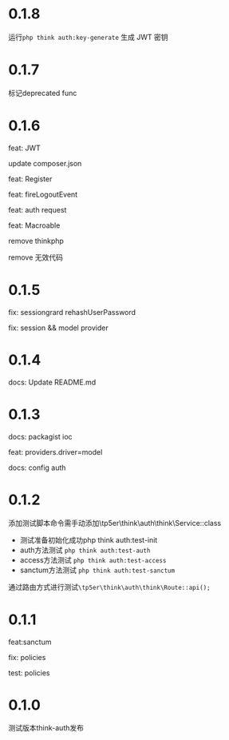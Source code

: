 # 0.1.8

运行`php think auth:key-generate` 生成 JWT 密钥

# 0.1.7

标记deprecated func

# 0.1.6

feat: JWT

update composer.json

feat: Register

feat: fireLogoutEvent

feat: auth request

feat: Macroable

remove thinkphp

remove 无效代码

# 0.1.5

fix: sessiongrard rehashUserPassword

fix: session && model provider

# 0.1.4

docs: Update README.md

# 0.1.3

docs: packagist ioc

feat: providers.driver=model

docs: config auth

# 0.1.2

添加测试脚本命令需手动添加\tp5er\think\auth\think\Service::class

- 测试准备初始化成功php think auth:test-init
- auth方法测试 `php think auth:test-auth`
- access方法测试 `php think auth:test-access`
- sanctum方法测试 `php think auth:test-sanctum`

通过路由方式进行测试`\tp5er\think\auth\think\Route::api();`

# 0.1.1

feat:sanctum

fix: policies

test: policies

# 0.1.0

测试版本think-auth发布


